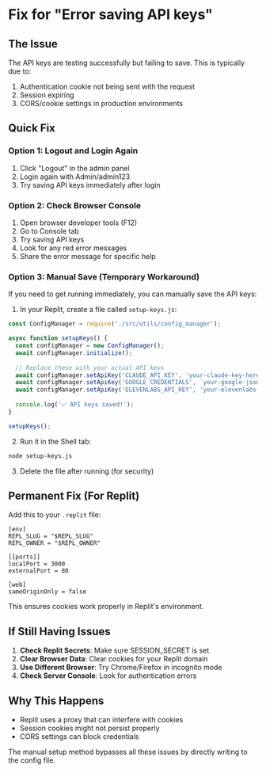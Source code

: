 # Fix for "Error saving API keys"

## The Issue
The API keys are testing successfully but failing to save. This is typically due to:
1. Authentication cookie not being sent with the request
2. Session expiring
3. CORS/cookie settings in production environments

## Quick Fix

### Option 1: Logout and Login Again
1. Click "Logout" in the admin panel
2. Login again with Admin/admin123
3. Try saving API keys immediately after login

### Option 2: Check Browser Console
1. Open browser developer tools (F12)
2. Go to Console tab
3. Try saving API keys
4. Look for any red error messages
5. Share the error message for specific help

### Option 3: Manual Save (Temporary Workaround)

If you need to get running immediately, you can manually save the API keys:

1. In your Replit, create a file called `setup-keys.js`:

```javascript
const ConfigManager = require('./src/utils/config_manager');

async function setupKeys() {
  const configManager = new ConfigManager();
  await configManager.initialize();
  
  // Replace these with your actual API keys
  await configManager.setApiKey('CLAUDE_API_KEY', 'your-claude-key-here');
  await configManager.setApiKey('GOOGLE_CREDENTIALS', `your-google-json-here`);
  await configManager.setApiKey('ELEVENLABS_API_KEY', 'your-elevenlabs-key-here');
  
  console.log('✅ API keys saved!');
}

setupKeys();
```

2. Run it in the Shell tab:
```bash
node setup-keys.js
```

3. Delete the file after running (for security)

## Permanent Fix (For Replit)

Add this to your `.replit` file:

```
[env]
REPL_SLUG = "$REPL_SLUG"
REPL_OWNER = "$REPL_OWNER"

[[ports]]
localPort = 3000
externalPort = 80

[web]
sameOriginOnly = false
```

This ensures cookies work properly in Replit's environment.

## If Still Having Issues

1. **Check Replit Secrets**: Make sure SESSION_SECRET is set
2. **Clear Browser Data**: Clear cookies for your Replit domain
3. **Use Different Browser**: Try Chrome/Firefox in incognito mode
4. **Check Server Console**: Look for authentication errors

## Why This Happens

- Replit uses a proxy that can interfere with cookies
- Session cookies might not persist properly
- CORS settings can block credentials

The manual setup method bypasses all these issues by directly writing to the config file.